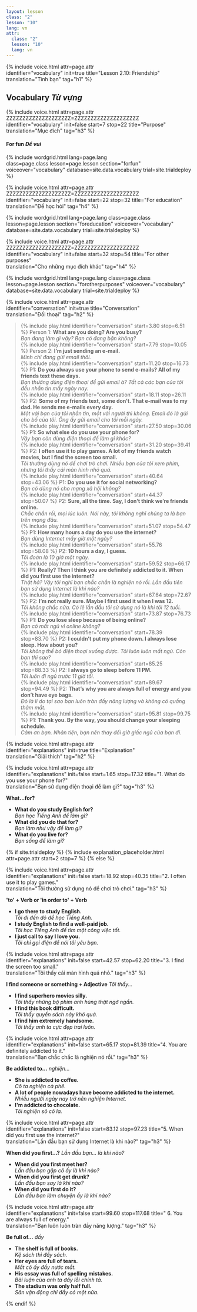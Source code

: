 ```yaml
---
layout: lesson
class: "2"
lesson: "10"
lang: vn
attr:
  class: "2"
  lesson: "10"
  lang: vn
---
```


{%  include voice.html attr=page.attr  
	identifier="vocabulary"  init=true
	title="Lesson 2.10: Friendship"        
	translation="Tình bạn"
    tag="h1" %}

## Vocabulary  *Từ vựng*

{%  include voice.html attr=page.attr    ZZZZZZZZZZZZZZZZZZZZ=ZZZZZZZZZZZZZZZZZZZZ
	identifier="vocabulary"  init=false start=7 stop=22
	title="Purpose"        
	translation="Mục đích"
    tag="h3" %}

#### For fun  *Để vui*

{% include wordgrid.html lang=page.lang  
		class=page.class 
		lesson=page.lesson 
		section="forfun"
		voiceover="vocabulary"
		database=site.data.vocabulary 
		trial=site.trialdeploy %}

{%  include voice.html attr=page.attr    ZZZZZZZZZZZZZZZZZZZZ=ZZZZZZZZZZZZZZZZZZZZ
	identifier="vocabulary"  init=false start=22 stop=32
	title="For education"        
	translation="Để học hỏi"
    tag="h4" %}

{% include wordgrid.html lang=page.lang
		class=page.class 
		lesson=page.lesson 
		section="foreducation"
		voiceover="vocabulary"
		database=site.data.vocabulary 
		trial=site.trialdeploy %}

{%  include voice.html attr=page.attr    ZZZZZZZZZZZZZZZZZZZZ=ZZZZZZZZZZZZZZZZZZZZ
	identifier="vocabulary"  init=false start=32 stop=54
	title="For other purposes"        
	translation="Cho những mục đích khác"
    tag="h4" %}

{% include wordgrid.html lang=page.lang
		class=page.class 
		lesson=page.lesson 
		section="forotherpurposes"
		voiceover="vocabulary"
		database=site.data.vocabulary 
		trial=site.trialdeploy %}

{%  include voice.html attr=page.attr  
	identifier="conversation"  init=true
	title="Conversation"        
	translation="Đối thoại"
    tag="h2" %}		

> {% include play.html identifier="conversation" start=3.80 stop=6.51 %} Person 1: **What are you doing? Are you busy?**  
*Bạn đang làm gì vậy? Bạn có đang bận không?*    
> {% include play.html identifier="conversation" start=7.79 stop=10.05 %} Person 2: **I’m just sending an e-mail.**  
*Mình chỉ đang gửi email thôi.*  
> {% include play.html identifier="conversation" start=11.20 stop=16.73 %} P1: **Do you always use your phone to send e-mails? All of my friends text these days.**  
*Bạn thường dùng điện thoại để gửi email à? Tất cả các bạn của tôi đều nhắn tin mấy ngày nay.*      
> {% include play.html identifier="conversation" start=18.11 stop=26.11 %} P2: **Some of my friends text, some don’t. That e-mail was to my dad. He sends me e-mails every day.**  
*Một vài bạn của tôi nhắn tin, một vài người thì không. Email đó là gửi cho bố của tôi. Ông ấy gửi email cho tôi mỗi ngày.*       
> {% include play.html identifier="conversation" start=27.50 stop=30.06 %} P1: **So what else do you use your phone for?**  
*Vậy bạn còn dùng điện thoại để làm gì khác?*       
> {% include play.html identifier="conversation" start=31.20 stop=39.41 %} P2: **I often use it to play games. A lot of my friends watch movies, but I find the screen too small.**  
*Tôi thường dùng nó để chơi trò chơi. Nhiều bạn của tôi xem phim, nhưng tôi thấy cái màn hình nhỏ quá.*       
> {% include play.html identifier="conversation" start=40.64 stop=43.06 %} P1: **Do you use it for social networking?**  
*Bạn có dùng nó cho mạng xã hội không?*       
> {% include play.html identifier="conversation" start=44.37 stop=50.07 %} P2: **Sure, all the time. Say, I don’t think we’re friends online.**  
*Chắc chắn rồi, mọi lúc luôn. Nói này, tôi không nghĩ chúng ta là bạn trên mạng đâu.*      
> {% include play.html identifier="conversation" start=51.07 stop=54.47 %} P1: **How many hours a day do you use the internet?**  
*Bạn dùng Internet mấy giờ một ngày?*      
> {% include play.html identifier="conversation" start=55.76 stop=58.08 %} P2: **10 hours a day, I guess.**  
*Tôi đoán là 10 giờ một ngày.*    
> {% include play.html identifier="conversation" start=59.52 stop=66.17 %} P1: **Really? Then I think you are definitely addicted to it. When did you first use the internet?**  
*Thật hả? Vậy tôi nghĩ bạn chắc chắn là nghiện nó rồi. Lần đầu tiên bạn sử dụng Internet là khi nào?*    
> {% include play.html identifier="conversation" start=67.64 stop=72.67 %} P2: **I’m not really sure. Maybe I first used it when I was 12.**  
*Tôi không chắc nữa. Có lẽ lần đầu tôi sử dụng nó là khi tôi 12 tuổi.*     
> {% include play.html identifier="conversation" start=73.87 stop=76.73 %} P1: **Do you lose sleep because of being online?**  
*Bạn có mất ngủ vì online không?*    
> {% include play.html identifier="conversation" start=78.39 stop=83.70 %} P2: **I couldn’t put my phone down. I always lose sleep. How about you?**  
*Tôi không thể bỏ điện thoại xuống được. Tôi luôn luôn mất ngủ. Còn bạn thì sao?*     
> {% include play.html identifier="conversation" start=85.25 stop=88.33 %} P2: **I always go to sleep before 11 PM.**  
*Tôi luôn đi ngủ trước 11 giờ tối.*     
> {% include play.html identifier="conversation" start=89.67 stop=94.49 %} P2: **That’s why you are always full of energy and you don’t have eye bags.**  
*Đó là lí do tại sao bạn luôn tràn đầy năng lượng và không có quầng thâm mắt.*     
> {% include play.html identifier="conversation" start=95.81 stop=99.75 %} P1: **Thank you. By the way, you should change your sleeping schedule.**  
*Cảm ơn bạn. Nhân tiện, bạn nên thay đổi giờ giấc ngủ của bạn đi.*      

{%  include voice.html attr=page.attr  
	identifier="explanations"  init=true
	title="Explanation"        
	translation="Giải thích"
    tag="h2" %}

{%  include voice.html attr=page.attr  
	identifier="explanations"  init=false start=1.65 stop=17.32
	title="1. What do you use your phone for?"        
	translation="Bạn sử dụng điện thoại để làm gì?"
    tag="h3" %}
 
**What...for?** 

- **What do you study English for?**  
*Bạn học Tiếng Anh để làm gì?*
- **What did you do that for?**  
*Bạn làm như vậy để làm gì?*
- **What do you live for?**  
*Bạn sống để làm gì?*

{% if site.trialdeploy %}
	{% include explanation_placeholder.html  attr=page.attr     start=2 stop=7 %}
	{% else %}

{%  include voice.html attr=page.attr  
	identifier="explanations"  init=false start=18.92 stop=40.35
	title="2. I often use it to play games."        
	translation="Tôi thường sử dụng nó để chơi trò chơi."
    tag="h3" %}

**'to' + Verb or 'in order to' + Verb** 

- **I go there to study English.**  
*Tôi đi đến đó để học Tiếng Anh.*   
- **I study English to find a well-paid job.**  
*Tôi học Tiếng Anh để tìm một công việc tốt.*   
- **I just call to say I love you.**  
*Tôi chỉ gọi điện để nói tôi yêu bạn.*    

{%  include voice.html attr=page.attr  
	identifier="explanations"  init=false start=42.57 stop=62.20
	title="3. I find the screen too small."        
	translation="Tôi thấy cái màn hình quá nhỏ."
    tag="h3" %}

**I find someone or something + Adjective**  *Tôi thấy...*

- **I find superhero movies silly.**  
*Tôi thấy những bộ phim anh hùng thật ngớ ngẩn.*  
- **I find this book difficult.**  
*Tôi thấy quyển sách này khó quá.*   
- **I find him extremely handsome.**  
*Tôi thấy anh ta cực đẹp trai luôn.*   

{%  include voice.html attr=page.attr  
	identifier="explanations"  init=false start=65.17 stop=81.39
	title="4. You are definitely addicted to it."        
	translation="Bạn chắc chắc là nghiện nó rồi."
    tag="h3" %}

**Be addicted to...**  *nghiện...*

- **She is addicted to coffee.**  
*Cô ta nghiện cà phê.*    
- **A lot of people nowadays have become addicted to the internet.**  
*Nhiều người ngày nay trở nên nghiện Internet.*   
- **I'm addicted to chocolate.**  
*Tôi nghiện sô cô la.*   

{%  include voice.html attr=page.attr  
	identifier="explanations"  init=false start=83.12 stop=97.23
	title="5. When did you first use the internet?"        
	translation="Lần đầu bạn sử dụng Internet là khi nào?"
    tag="h3" %}

**When did you first...?**  *Lần đầu bạn... là khi nào?*

- **When did you first meet her?**  
*Lần đầu bạn gặp cô ấy là khi nào?*   
- **When did you first get drunk?**  
*Lần đầu bạn say là khi nào?*    
- **When did you first do it?**  
*Lần đầu bạn làm chuyện ấy là khi nào?*   

{%  include voice.html attr=page.attr  
	identifier="explanations"  init=false start=99.60 stop=117.68
	title=" 6. You are always full of energy."        
	translation="Bạn luôn luôn tràn đầy năng lượng."
    tag="h3" %}
	
**Be full of...**  *đầy* 

- **The shelf is full of books.**  
*Kệ sách thì đầy sách.*   
- **Her eyes are full of tears.**   
*Mắt cô ấy đầy nước mắt.*   
- **His essay was full of spelling mistakes.**  
*Bài luận của anh ta đầy lỗi chính tả.*   
- **The stadium was only half full.**  
*Sân vận động chỉ đẩy có một nửa.*   


{% endif %}
